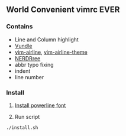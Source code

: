## World Convenient vimrc EVER

### Contains

- Line and Column highlight
- [Vundle](https://github.com/VundleVim/Vundle.vim)
- [vim-airline](https://github.com/vim-airline/vim-airline), [vim-airline-theme](https://github.com/vim-airline/vim-airline-themes)
- [NERDRree](https://github.com/scrooloose/nerdtree)
- abbr typo fixing
- indent
- line number

### Install

1. [Install powerline font](https://github.com/powerline/fonts)

2. Run script
```
./install.sh
```

